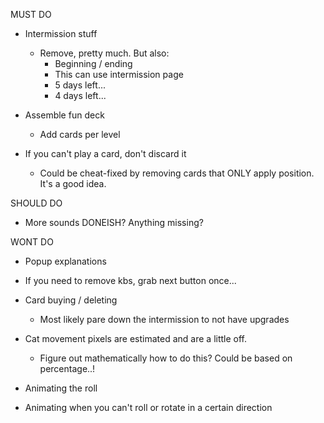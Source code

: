 MUST DO



+ Intermission stuff
  + Remove, pretty much. But also:
    + Beginning / ending
    + This can use intermission page 
    + 5 days left...
    + 4 days left... 

+ Assemble fun deck
  + Add cards per level 

+ If you can't play a card, don't discard it 
  + Could be cheat-fixed by removing cards that ONLY apply position. It's a good idea.


SHOULD DO

+ More sounds DONEISH? Anything missing?


WONT DO
+ Popup explanations 

+ If you need to remove kbs, grab next button once... 

+ Card buying / deleting 
  + Most likely pare down the intermission to not have upgrades

+ Cat movement pixels are estimated and are a little off.
  + Figure out mathematically how to do this? Could be based on percentage..!

+ Animating the roll

+ Animating when you can't roll or rotate in a certain direction
